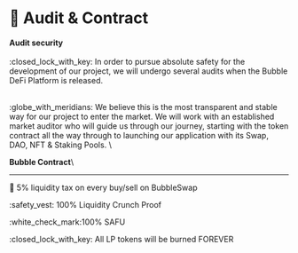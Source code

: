 # 🔐 Audit & Contract

**Audit  security**\
\
:closed\_lock\_with\_key: In order to pursue absolute safety for the development of our project, we will undergo several audits when the Bubble DeFi Platform is released.

\
:globe\_with\_meridians: We believe this is the most transparent and stable way for our project to enter the market. We will work with an established market auditor who will guide us through our journey, starting with the token contract all the way through to launching our application with its Swap, DAO, NFT & Staking Pools. \


**Bubble Contract**\
****

:handshake: 5% liquidity tax on every buy/sell on BubbleSwap

:safety\_vest: 100% Liquidity Crunch Proof

:white\_check\_mark:100% SAFU&#x20;

:closed\_lock\_with\_key: All LP tokens will be burned FOREVER
